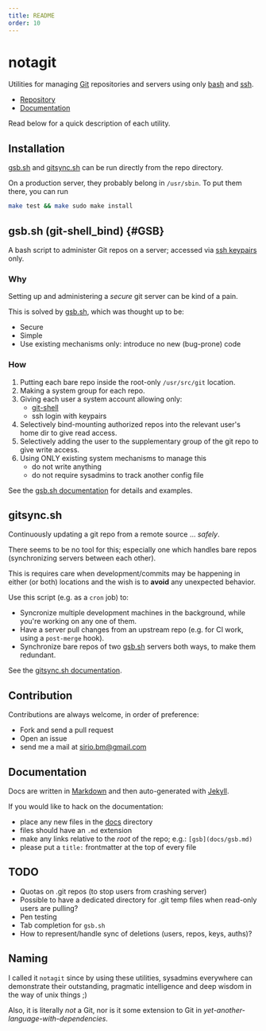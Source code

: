 ```yaml
---
title: README
order: 10
---
```


# notagit

Utilities for managing [Git](https://git-scm.com/) repositories and servers
	using only [bash](https://en.wikipedia.org/wiki/Bash_%28Unix_shell%29)
	and [ssh](https://en.wikipedia.org/wiki/Secure_Shell).

-	[Repository](https://github.com/siriobalmelli/notagit)
-	[Documentation](https://siriobalmelli.github.io/notagit/)

Read below for a quick description of each utility.

## Installation

[gsb.sh](./gsb.sh) and [gitsync.sh](./gitsync.sh) can be run directly from
	the repo directory.

On a production server, they probably belong in `/usr/sbin`.
To put them there, you can run

```bash
make test && make sudo make install
```

## gsb.sh (git-shell_bind) {#GSB}

A bash script to administer Git repos on a server;
	accessed via [ssh keypairs](https://www.ssh.com/ssh/key/) only.

### Why

Setting up and administering a *secure* git server can be kind of a pain.

This is solved by [gsb.sh](./gsb.sh), which was thought up to be:

-	Secure
-	Simple
-	Use existing mechanisms only: introduce no new (bug-prone) code

### How

1. Putting each bare repo inside the root-only `/usr/src/git` location.
1. Making a system group for each repo.
1. Giving each user a system account allowing only:
	- [git-shell](https://git-scm.com/docs/git-shell)
	- ssh login with keypairs
1. Selectively bind-mounting authorized repos into the relevant user's
	home dir to give read access.
1. Selectively adding the user to the supplementary group of the git
	repo to give write access.
1. Using ONLY existing system mechanisms to manage this
	- do not write anything
	- do not require sysadmins to track another config file

See the [gsb.sh documentation](docs/gsb.md) for details and examples.

## gitsync.sh

Continuously updating a git repo from a remote source ... *safely*.

There seems to be no tool for this; especially one which handles bare
	repos (synchronizing servers between each other).

This is requires care when development/commits may be happening in either
	(or both) locations and the wish is to **avoid** any unexpected behavior.

Use this script (e.g. as a `cron` job) to:

- Syncronize multiple development machines in the background,
	while you're working on any one of them.
- Have a server pull changes from an upstream repo
	(e.g. for CI work, using a `post-merge` hook).
- Synchronize bare repos of two [gsb.sh](#GSB) servers both ways,
	to make them redundant.

See the [gitsync.sh documentation](docs/gitsync.md).

## Contribution

Contributions are always welcome, in order of preference:

-	Fork and send a pull request
-	Open an issue
-	send me a mail at <sirio.bm@gmail.com>

## Documentation

Docs are written in [Markdown](https://daringfireball.net/projects/markdown/syntax)
	and then auto-generated with [Jekyll](https://jekyllrb.com/).

If you would like to hack on the documentation:

-	place any new files in the [docs](./docs) directory
-	files should have an `.md` extension
-	make any links relative to the *root* of the repo; e.g.: `[gsb](docs/gsb.md)`
-	please put a `title:` frontmatter at the top of every file

## TODO

- Quotas on .git repos (to stop users from crashing server)
- Possible to have a dedicated directory for .git temp files when read-only users
	are pulling?
- Pen testing
- Tab completion for `gsb.sh`
- How to represent/handle sync of deletions (users, repos, keys, auths)?

## Naming

I called it `notagit` since by using these utilities, sysadmins everywhere
	can demonstrate their outstanding, pragmatic intelligence and deep wisdom
	in the way of unix things ;)

Also, it is literally *not* a Git, nor is it some extension to Git in
	*yet-another-language-with-dependencies*.
